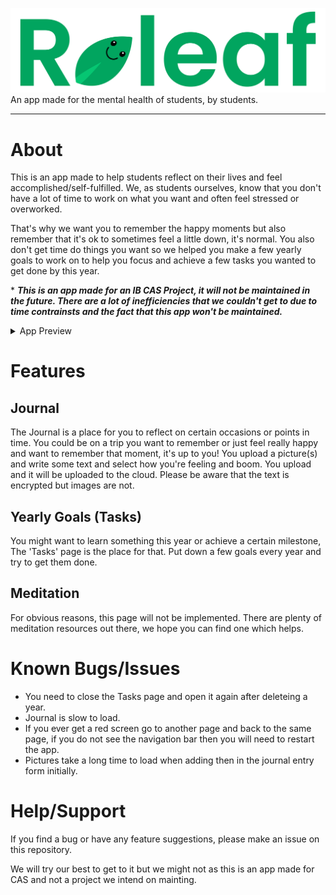 <!-- # Releaf -->
![Logo](assets/images/Logo.png "Title")
An app made for the mental health of students, by students.

---
# About
This is an app made to help students reflect on their lives and feel accomplished/self-fulfilled. We, as students ourselves, know that you don't have a lot of time to work on what you want and often feel stressed or overworked.

That's why we want you to remember the happy moments but also remember that it's ok to sometimes feel a little down, it's normal. You also don't get time do things you want so we helped you make a few yearly goals to work on to help you focus and achieve a few tasks you wanted to get done by this year.

\* ***This is an app made for an IB CAS Project, it will not be maintained in the future. There are a lot of inefficiencies that we couldn't get to due to time contrainsts and the fact that this app won't be maintained.***

<details>
<Summary>App Preview</summary>

![Welcome](assets/md-images/welcome.jpeg "Welcome")

![Dashboard-1](assets/md-images/dashboard-1.jpeg "Dashboard 1")

![Dashboard-2](assets/md-images/dashboard-2.jpeg "Dashboard 2")

![Journal](assets/md-images/journal-1.jpeg "Journal")

![Tasks](assets/md-images/tasks.jpeg "Tasks")

![Settings](assets/md-images/settings-1.jpeg "Settings")

</details>

# Features
## Journal
The Journal is a place for you to reflect on certain occasions or points in time. You could be on a trip you want to remember or just feel really happy and want to remember that moment, it's up to you! You upload a picture(s) and write some text and select how you're feeling and boom. You upload and it will be uploaded to the cloud. Please be aware that the text is encrypted but images are not.

## Yearly Goals (Tasks)
You might want to learn something this year or achieve a certain milestone, The 'Tasks' page is the place for that. Put down a few goals every year and try to get them done.

## Meditation
For obvious reasons, this page will not be implemented. There are plenty of meditation resources out there, we hope you can find one which helps.

# Known Bugs/Issues
* You need to close the Tasks page and open it again after deleteing a year.
* Journal is slow to load.
* If you ever get a red screen go to another page and back to the same page, if you do not see the navigation bar then you will need to restart the app.
* Pictures take a long time to load when adding then in the journal entry form initially.

# Help/Support
If you find a bug or have any feature suggestions, please make an issue on this repository.

We will try our best to get to it but we might not as this is an app made for CAS and not a project we intend on mainting.
